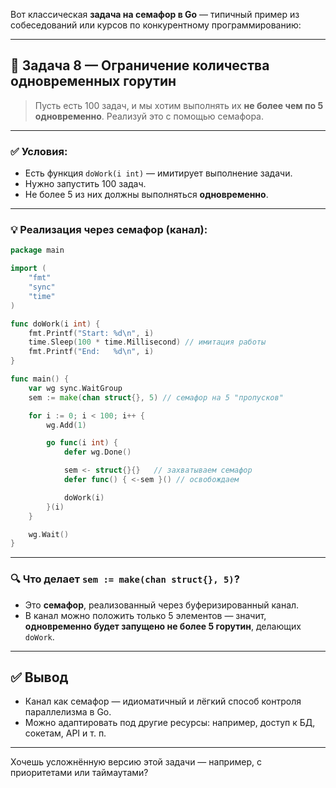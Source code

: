 Вот классическая **задача на семафор в Go** — типичный пример из собеседований или курсов по конкурентному программированию:

---

## 🔢 **Задача 8 — Ограничение количества одновременных горутин**

> Пусть есть 100 задач, и мы хотим выполнять их **не более чем по 5 одновременно**. Реализуй это с помощью семафора.

---

### ✅ Условия:

* Есть функция `doWork(i int)` — имитирует выполнение задачи.
* Нужно запустить 100 задач.
* Не более 5 из них должны выполняться **одновременно**.

---

### 💡 Реализация через семафор (канал):

```go
package main

import (
    "fmt"
    "sync"
    "time"
)

func doWork(i int) {
    fmt.Printf("Start: %d\n", i)
    time.Sleep(100 * time.Millisecond) // имитация работы
    fmt.Printf("End:   %d\n", i)
}

func main() {
    var wg sync.WaitGroup
    sem := make(chan struct{}, 5) // семафор на 5 "пропусков"

    for i := 0; i < 100; i++ {
        wg.Add(1)

        go func(i int) {
            defer wg.Done()

            sem <- struct{}{}   // захватываем семафор
            defer func() { <-sem }() // освобождаем

            doWork(i)
        }(i)
    }

    wg.Wait()
}
```

---

### 🔍 Что делает `sem := make(chan struct{}, 5)`?

* Это **семафор**, реализованный через буферизированный канал.
* В канал можно положить только 5 элементов — значит, **одновременно будет запущено не более 5 горутин**, делающих `doWork`.

---

## ✅ Вывод

* Канал как семафор — идиоматичный и лёгкий способ контроля параллелизма в Go.
* Можно адаптировать под другие ресурсы: например, доступ к БД, сокетам, API и т. п.

---

Хочешь усложнённую версию этой задачи — например, с приоритетами или таймаутами?
